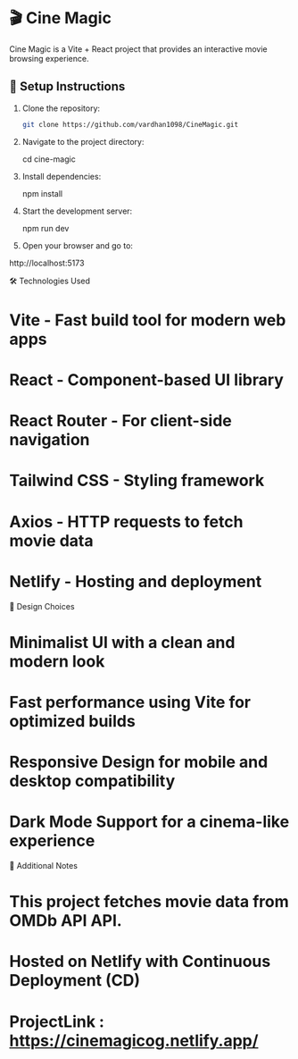 # 🎬 Cine Magic

Cine Magic is a Vite + React project that provides an interactive movie browsing experience.

## 🚀 Setup Instructions

1. Clone the repository:
   ```sh
   git clone https://github.com/vardhan1098/CineMagic.git

2. Navigate to the project directory:

    cd cine-magic

3. Install dependencies:

    npm install

4. Start the development server:
   
   npm run dev

5. Open your browser and go to:
  
  http://localhost:5173
  
🛠️ Technologies Used
# Vite - Fast build tool for modern web apps
# React - Component-based UI library
# React Router - For client-side navigation
# Tailwind CSS - Styling framework
# Axios - HTTP requests to fetch movie data
# Netlify - Hosting and deployment

🎨 Design Choices
# Minimalist UI with a clean and modern look
# Fast performance using Vite for optimized builds
# Responsive Design for mobile and desktop compatibility
# Dark Mode Support for a cinema-like experience

📌 Additional Notes
# This project fetches movie data from OMDb API API.

# Hosted on Netlify with Continuous Deployment (CD)

# ProjectLink : https://cinemagicog.netlify.app/
